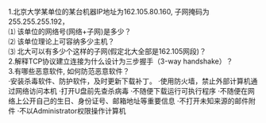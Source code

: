 1.北京大学某单位的某台机器IP地址为162.105.80.160, 子网掩码为255.255.255.192，    
⑴ 该单位的网络号(网络+子网)是多少？    
⑵ 该单位理论上可容纳多少主机？    
⑶ 北大可以有多少个这样的子网(假定北大全部是162.105网段)？    
2.解释TCP协议建立连接为什么设计为三步握手（3-way handshake）？    
3.有哪些恶意软件, 如何防范恶意软件？    
·安装杀毒软件、防护软件，及时更新下载补丁。
·使用防火墙，禁止外部计算机通过网络访问本机
·打开U盘前先查杀病毒
·不随便下载运行可执行程序
·不随便在网络上公开自己的生日、身份证号、邮箱地址等重要信息
·不打开未知来源的邮件附件
·不以Administrator权限操作计算机
